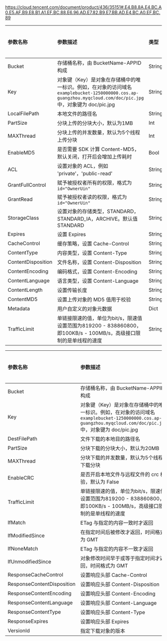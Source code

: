 https://cloud.tencent.com/document/product/436/35151#.E4.B8.8A.E4.BC.A0.E5.AF.B9.E8.B1.A1.EF.BC.88.E6.96.AD.E7.82.B9.E7.BB.AD.E4.BC.A0.EF.BC.89



| 参数名称           | 参数描述                                                     | 类型   | 是否必填 |
| :----------------- | :----------------------------------------------------------- | :----- | :------- |
| Bucket             | 存储桶名称，由 BucketName-APPID 构成                         | String | 是       |
| Key                | 对象键（Key）是对象在存储桶中的唯一标识。例如，在对象的访问域名 `examplebucket-1250000000.cos.ap-guangzhou.myqcloud.com/doc/pic.jpg` 中，对象键为 doc/pic.jpg | String | 是       |
| LocalFilePath      | 本地文件的路径名                                             | String | 是       |
| PartSize           | 分块上传的分块大小，默认为1MB                                | Int    | 否       |
| MAXThread          | 分块上传的并发数量，默认为5个线程上传分块                    | Int    | 否       |
| EnableMD5          | 是否需要 SDK 计算 Content-MD5，默认关闭，打开后会增加上传耗时 | Bool   | 否       |
| ACL                | 设置对象的 ACL，例如 'private'，'public-read'                | String | 否       |
| GrantFullControl   | 赋予被授权者所有的权限，格式为 `id="OwnerUin"`               | String | 否       |
| GrantRead          | 赋予被授权者读的权限，格式为 `id="OwnerUin"`                 | String | 否       |
| StorageClass       | 设置对象的存储类型，STANDARD，STANDARD_IA，ARCHIVE。默认值 STANDARD | String | 否       |
| Expires            | 设置 Expires                                                 | String | 否       |
| CacheControl       | 缓存策略，设置 Cache-Control                                 | String | 否       |
| ContentType        | 内容类型，设置 Content-Type                                  | String | 否       |
| ContentDisposition | 文件名称，设置 Content-Disposition                           | String | 否       |
| ContentEncoding    | 编码格式，设置 Content-Encoding                              | String | 否       |
| ContentLanguage    | 语言类型，设置 Content-Language                              | String | 否       |
| ContentLength      | 设置传输长度                                                 | String | 否       |
| ContentMD5         | 设置上传对象的 MD5 值用于校验                                | String | 否       |
| Metadata           | 用户自定义的对象元数据                                       | Dict   | 否       |
| TrafficLimit       | 单链接限速的值，单位为bit/s，限速值设置范围为819200 - 838860800，即100KB/s - 100MB/s，高级接口限制的是单线程的速度 | String | 否       |











| 参数名称                   | 参数描述                                                     | 类型   | 是否必填 |
| :------------------------- | :----------------------------------------------------------- | :----- | :------- |
| Bucket                     | 存储桶名称，由 BucketName-APPID 构成                         | String | 是       |
| Key                        | 对象键（Key）是对象在存储桶中的唯一标识。例如，在对象的访问域名`examplebucket-1250000000.cos.ap-guangzhou.myqcloud.com/doc/pic.jpg`中，对象键为 doc/pic.jpg | String | 是       |
| DestFilePath               | 文件下载的本地目的路径名                                     | String | 是       |
| PartSize                   | 分块下载的分块大小，默认为20MB                               | Int    | 否       |
| MAXThread                  | 分块下载的并发数量，默认为5个线程下载分块                    | Int    | 否       |
| EnableCRC                  | 是否开启本地文件与远程文件的 crc 校验，默认为 False          | Bool   | 否       |
| TrafficLimit               | 单链接限速的值，单位为bit/s，限速值设置范围为819200 - 838860800，即100KB/s - 100MB/s，高级接口限制的是单线程的速度 | String | 否       |
| IfMatch                    | ETag 与指定的内容一致时才返回                                | String | 否       |
| IfModifiedSince            | 在指定时间后被修改才返回，时间格式为 GMT                     | String | 否       |
| IfNoneMatch                | ETag 与指定的内容不一致才返回                                | String | 否       |
| IfUnmodifiedSince          | 对象修改时间早于或等于指定时间才返回，时间格式为 GMT         | String | 否       |
| ResponseCacheControl       | 设置响应头部 Cache-Control                                   | String | 否       |
| ResponseContentDisposition | 设置响应头部 Content-Disposition                             | String | 否       |
| ResponseContentEncoding    | 设置响应头部 Content-Encoding                                | String | 否       |
| ResponseContentLanguage    | 设置响应头部 Content-Language                                | String | 否       |
| ResponseContentType        | 设置响应头部 Content-Type                                    | String | 否       |
| ResponseExpires            | 设置响应头部 Expires                                         | String | 否       |
| VersionId                  | 指定下载对象的版本                                           | String | 否       |











